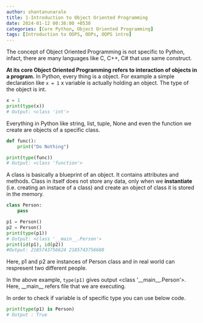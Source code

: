 ```yaml
---
author: shantanunarale
title: 1-Introduction to Object Oriented Programming
date: 2024-01-12 00:36:00 +0530
categories: [Core Python, Object Oriented Programming]
tags: [Introduction to OOPS, OOPs, OOPS intro]
---
```


The concept of Object Oriented Programming is not specific to Python, infact, there are many languages like C, C++, C# that use same construct. 

**At its core Object Oriented Programming refers to interaction of objects in a program.** In Python, every thing is a object. For example a simple declaration like `x = 1` x variable is actually holding an object. The type of the object is int. 

```python
x = 1
print(type(x))
# Output: <class 'int'>
```

Everything in Python like string, list, tuple, None and even the function we create are objects of a specific class.

```python
def func():
    print("Do Nothing")

print(type(func))
# Output: <class 'function'>
```

A class is basically a blueprint of an object. It contains attributes and methods. Class in itself does not store any data, only when we **instantiate** (i.e. creating an instace of a class) and create an object of class it is stored in the memory.

```python
class Person:
    pass

p1 = Person()
p2 = Person()
print(type(p1))
# Output: <class '__main__.Person'>
print(id(p1), id(p2))
#Output: 2185743756624 2185743756688
```
Here, p1 and p2 are instances of Person class and in real world can respresent two different people.

In the above example, `type(p1)` gives output <class '\_\_main\_\_.Person'>. Here, \_\_main\_\_ refers file that we are executing.

In order to check if variable is of specific type you can use below code.

```python
print(type(p1) is Person)
# Output : True
```